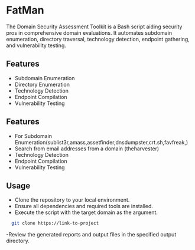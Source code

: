 # FatMan
The Domain Security Assessment Toolkit is a Bash script aiding security pros in comprehensive domain evaluations. It automates subdomain enumeration, directory traversal, technology detection, endpoint gathering, and vulnerability testing.

## Features
- Subdomain Enumeration
- Directory Enumeration
- Technology Detection
- Endpoint Compilation
- Vulnerability Testing
## Features
- For Subdomain Enumeration(sublist3r,amass,assetfinder,dnsdumpster,crt.sh,favfreak,)
- Search from email addresses from a domain (theharvester)
- Technology Detection
- Endpoint Compilation
- Vulnerability Testing
## Usage
- Clone the repository to your local environment.
- Ensure all dependencies and required tools are installed.
- Execute the script with the target domain as the argument.
```bash
  git clone https://link-to-project
```
-Review the generated reports and output files in the specified output directory.


